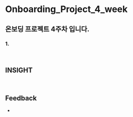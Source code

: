 # Onboarding_Project_4_week

## 온보딩 프로젝트 4주차 입니다.

### 1. []()

</br>

## INSIGHT

</br>

## Feedback
- 
